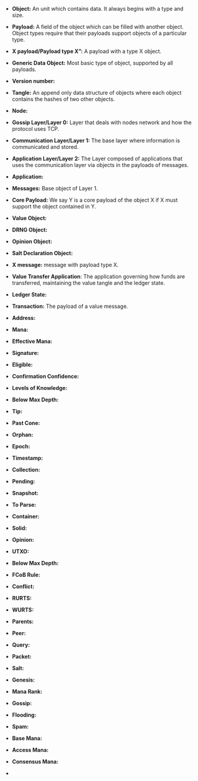 


 - **Object:** An unit which contains data. It always begins with a type  and size. 
    
- **Payload:** A field of the object which can be filled with another object. Object types require that their payloads support objects of a particular type. 

- **X payload/Payload type X”:** A payload with a type X object.
    
- **Generic Data Object:** Most basic type of object, supported by all payloads. 
    
- **Version number:**
    
 - **Tangle:** An append only data structure of objects where each object contains the hashes of two other objects.

- **Node:**
    
-   **Gossip Layer/Layer 0:** Layer that deals with nodes network and how the protocol uses TCP.
    
-   **Communication Layer/Layer 1:** The base layer where information is communicated and stored.
    
-   **Application Layer/Layer 2:** The Layer composed of applications that uses the communication layer via objects in the payloads of messages.

- **Application:**

-   **Messages:** Base object of Layer 1.
    

- **Core Payload:** We say Y is a core payload of the object X if X must support the object contained in Y. 

-   **Value Object:**
    
-   **DRNG Object:**
    
-   **Opinion Object:**
    
-   **Salt Declaration Object:**
  

-  **X message:** message with payload type X.

-   **Value Transfer Application**: The application governing how funds are transferred, maintaining the value tangle and the ledger state.

-  **Ledger State:**

 -   **Transaction:** The payload of a value message.
 - **Address:** 
 - **Mana:**
 - **Effective Mana:**
 - **Signature:**
 - **Eligible:**
 - **Confirmation Confidence:**
 - **Levels of Knowledge:**
 - **Below Max Depth:**
 - **Tip:**
 - **Past Cone:**
 - **Orphan:**
 - **Epoch:**
 - **Timestamp:**
 -  **Collection:**
 - **Pending:**
 - **Snapshot:**
 - **To Parse:**
 - **Container:**
 - **Solid:**
 - **Opinion:**
 - **UTXO:**
 - **Below Max Depth:**
 - **FCoB Rule:**
 - **Conflict:**
 -  **RURTS:**
 - **WURTS:**
 - **Parents:**
 - **Peer:**
 - **Query:**
 - **Packet:**
 - **Salt:**
 - **Genesis:**
 - **Mana Rank:**
 - **Gossip:**
 - **Flooding:**
 - **Spam:**
 - **Base Mana:**
 - **Access Mana:**
 - **Consensus Mana:**
 - 
<!--stackedit_data:
eyJoaXN0b3J5IjpbLTk2MzEyODYxMCwtMTExMTEzNTgwNiwtMz
U1MjEwOTI1LDE5NzExODAyMjksLTE3Mjg1OTE1MTcsMTcxNDYw
NDQ4OSwtMTc5NTUwMTY4LDkwOTU4MzkyMSwxOTI5NTkzMDIwLD
cxNzk2MjE2NywxODk2Nzc5NTY1XX0=
-->